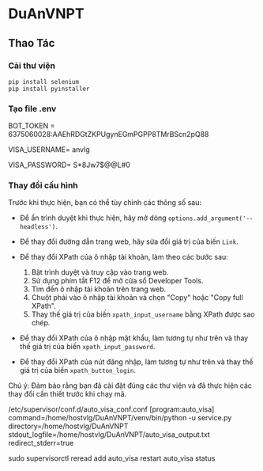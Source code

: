 # DuAnVNPT

## Thao Tác

### Cài thư viện

```shell
pip install selenium
pip install pyinstaller
```

### Tạo file .env

BOT_TOKEN = 6375060028:AAEhRDGtZKPUgynEGmPGPP8TMrBScn2pQ88

VISA_USERNAME= anvlg

VISA_PASSWORD= S*8Jw7$@@L#0


### Thay đổi cấu hình

Trước khi thực hiện, bạn có thể tùy chỉnh các thông số sau:

- Để ẩn trình duyệt khi thực hiện, hãy mở dòng `options.add_argument('--headless')`.

- Để thay đổi đường dẫn trang web, hãy sửa đổi giá trị của biến `Link`.

- Để thay đổi XPath của ô nhập tài khoản, làm theo các bước sau:

  1. Bật trình duyệt và truy cập vào trang web.
  2. Sử dụng phím tắt F12 để mở cửa sổ Developer Tools.
  3. Tìm đến ô nhập tài khoản trên trang web.
  4. Chuột phải vào ô nhập tài khoản và chọn "Copy" hoặc "Copy full XPath".
  5. Thay thế giá trị của biến `xpath_input_username` bằng XPath được sao chép.

- Để thay đổi XPath của ô nhập mật khẩu, làm tương tự như trên và thay thế giá trị của biến `xpath_input_password`.

- Để thay đổi XPath của nút đăng nhập, làm tương tự như trên và thay thế giá trị của biến `xpath_button_login`.

Chú ý: Đảm bảo rằng bạn đã cài đặt đúng các thư viện và đã thực hiện các thay đổi cần thiết trước khi chạy mã.

/etc/supervisor/conf.d/auto_visa_conf.conf
[program:auto_visa]
command=/home/hostvlg/DuAnVNPT/venv/bin/python -u service.py
directory=/home/hostvlg/DuAnVNPT
stdout_logfile=/home/hostvlg/DuAnVNPT/auto_visa_output.txt
redirect_stderr=true

sudo supervisorctl
reread
add auto_visa
restart auto_visa
status